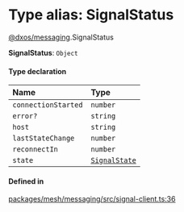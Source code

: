 # Type alias: SignalStatus

[@dxos/messaging](../modules/dxos_messaging.md).SignalStatus

 **SignalStatus**: `Object`

#### Type declaration

| Name | Type |
| :------ | :------ |
| `connectionStarted` | `number` |
| `error?` | `string` |
| `host` | `string` |
| `lastStateChange` | `number` |
| `reconnectIn` | `number` |
| `state` | [`SignalState`](../enums/dxos_messaging.SignalState.md) |

#### Defined in

[packages/mesh/messaging/src/signal-client.ts:36](https://github.com/dxos/dxos/blob/main/packages/mesh/messaging/src/signal-client.ts#L36)
